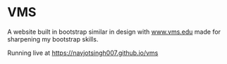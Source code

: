 # VMS
A website built in bootstrap similar in design with www.vms.edu made for sharpening my bootstrap skills.

Running live at https://navjotsingh007.github.io/vms
